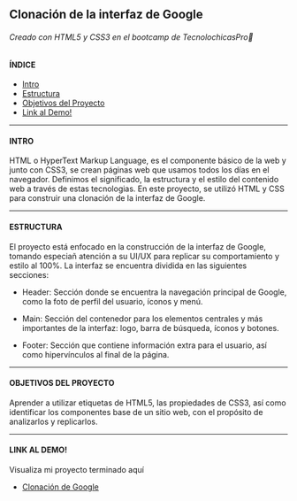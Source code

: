 ## Clonación de la interfaz de Google 
###### Creado con HTML5 y CSS3 en el bootcamp de TecnolochicasPro🦄

#### ÍNDICE


* [ Intro](https://github.com/HuehuetSaleth/Google-Clone/edit/main/README.md#intro)
* [ Estructura](https://github.com/HuehuetSaleth/Google-Clone/edit/main/README.md#estructura)
* [ Objetivos del Proyecto](https://github.com/HuehuetSaleth/Google-Clone/edit/main/README.md#objetivos-del-proyecto)
* [ Link al Demo!](https://github.com/HuehuetSaleth/Google-Clone/edit/main/README.md#link-al-demo)


***
#### INTRO
HTML o HyperText Markup Language, es el componente básico de la web y junto con CSS3, se crean páginas web que usamos todos los días en el navegador. Definimos el significado, la estructura y el estilo del contenido web a través de estas tecnologias. 
En este proyecto, se utilizó HTML y CSS para construir una clonación de la interfaz de Google.

***
#### ESTRUCTURA
El proyecto está enfocado en la construcción de la interfaz de Google, tomando especiañ atención a su UI/UX para replicar su comportamiento y estilo al 100%. La interfaz se encuentra dividida en las siguientes secciones:


* Header: Sección donde se encuentra la navegación principal de Google, como la foto de perfil del usuario, íconos y menú.

* Main: Sección del contenedor para los elementos centrales y más importantes de la interfaz: logo, barra de búsqueda, íconos y botones.

* Footer: Sección que contiene información extra para el usuario, así como hipervínculos al final de la página.

***
#### OBJETIVOS DEL PROYECTO

Aprender a utilizar etiquetas de HTML5, las propiedades de CSS3, así como identificar los componentes base de un sitio web, con el propósito de analizarlos y replicarlos.

***
#### LINK AL DEMO! 
Visualiza mi proyecto terminado aquí
* [Clonación de Google](https://huehuetsaleth.github.io/Google-Clone/)
